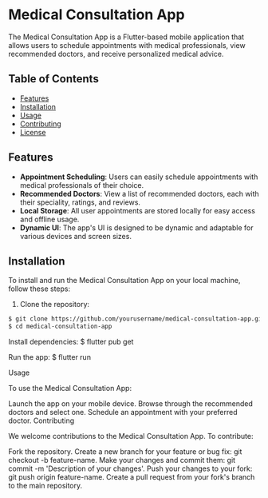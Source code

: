 # Medical Consultation App

The Medical Consultation App is a Flutter-based mobile application that allows users to schedule appointments with medical professionals, view recommended doctors, and receive personalized medical advice.

## Table of Contents

- [Features](#features)
- [Installation](#installation)
- [Usage](#usage)
- [Contributing](#contributing)
- [License](#license)

## Features

- **Appointment Scheduling**: Users can easily schedule appointments with medical professionals of their choice.
- **Recommended Doctors**: View a list of recommended doctors, each with their speciality, ratings, and reviews.
- **Local Storage**: All user appointments are stored locally for easy access and offline usage.
- **Dynamic UI**: The app's UI is designed to be dynamic and adaptable for various devices and screen sizes.

## Installation

To install and run the Medical Consultation App on your local machine, follow these steps:

1. Clone the repository:

```bash
$ git clone https://github.com/yourusername/medical-consultation-app.git
$ cd medical-consultation-app
```

Install dependencies:
$ flutter pub get

Run the app:
$ flutter run

Usage

To use the Medical Consultation App:

Launch the app on your mobile device.
Browse through the recommended doctors and select one.
Schedule an appointment with your preferred doctor.
Contributing

We welcome contributions to the Medical Consultation App. To contribute:

Fork the repository.
Create a new branch for your feature or bug fix: git checkout -b feature-name.
Make your changes and commit them: git commit -m 'Description of your changes'.
Push your changes to your fork: git push origin feature-name.
Create a pull request from your fork's branch to the main repository.
